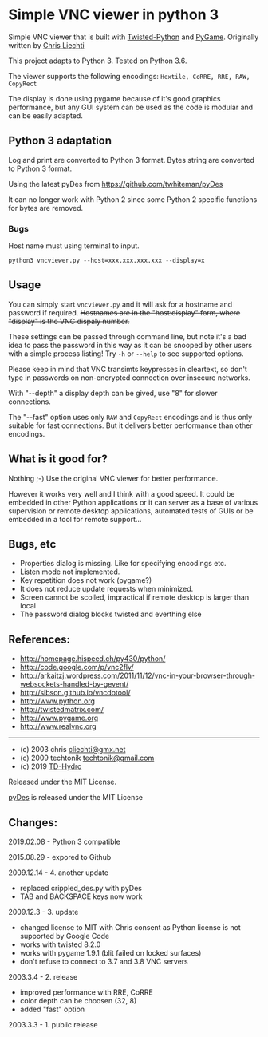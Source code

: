 # Simple VNC viewer in python 3

Simple VNC viewer that is built with
[Twisted-Python](https://twistedmatrix.com/trac/) and
[PyGame](http://www.pygame.org/). Originally written by
[Chris Liechti](http://homepage.hispeed.ch/py430/python/)

This project adapts to Python 3. Tested on Python 3.6.

The viewer supports the following encodings:
  `Hextile, CoRRE, RRE, RAW, CopyRect`

The display is done using pygame because of it's good graphics
performance, but any GUI system can be used as the code is
modular and can be easily adapted.

Python 3 adaptation
-----
Log and print are converted to Python 3 format. Bytes string are converted to Python 3 format.

Using the latest pyDes from <https://github.com/twhiteman/pyDes>

It can no longer work with Python 2 since some Python 2 specific functions for bytes are removed.

### Bugs

Host name must using terminal to input.

`python3 vncviewer.py --host=xxx.xxx.xxx.xxx --display=x`

Usage
-----
You can simply start `vncviewer.py` and it will ask for a hostname
and password if required. 
~~Hostnames are in the "host:display" form, where "display" is the VNC dispaly number.~~

These settings can be passed through command line, but note
it's a bad idea to pass the password in this way as it can be
snooped by other users with a simple process listing!
Try `-h` or `--help` to see supported options.

Please keep in mind that VNC transimts keypresses in cleartext,
so don't type in passwords on non-encrypted connection over
insecure networks.

With "--depth" a display depth can be gived, use "8" for
slower connections.

The "--fast" option uses only `RAW` and `CopyRect` encodings
and is thus only suitable for fast connections. But it delivers
better performance than other encodings.

What is it good for?
--------------------
Nothing ;-) Use the original VNC viewer for better performance.

However it works very well and I think with a good speed.
It could be embedded in other Python applications or it can
server as a base of various supervision or remote desktop
applications, automated tests of GUIs or be embedded in a tool
for remote support...

Bugs, etc
---------
- Properties dialog is missing. Like for specifying encodings etc.
- Listen mode not implemented.
- Key repetition does not work (pygame?)
- It does not reduce update requests when minimized.
- Screen cannot be scolled, impractical if remote desktop is larger
  than local
- The password dialog blocks twisted and everthing else

References:
-----------
- http://homepage.hispeed.ch/py430/python/
- http://code.google.com/p/vnc2flv/
- http://arkaitzj.wordpress.com/2011/11/12/vnc-in-your-browser-through-websockets-handled-by-gevent/
- http://sibson.github.io/vncdotool/
- http://www.python.org
- http://twistedmatrix.com/
- http://www.pygame.org
- http://www.realvnc.org

-------
- (c) 2003 chris <cliechti@gmx.net>
- (c) 2009 techtonik <techtonik@gmail.com>
- (c) 2019 [TD-Hydro](https://www.tdhydro.com)

Released under the MIT License.

[pyDes](https://github.com/twhiteman/pyDes/blob/master/LICENSE.txt) is released under the MIT License

Changes:
--------
2019.02.08 - Python 3 compatible

2015.08.29 - expored to Github

2009.12.14 - 4. another update
 * replaced crippled_des.py with pyDes
 * TAB and BACKSPACE keys now work

2009.12.3 - 3. update
 * changed license to MIT with Chris consent as Python license
   is not supported by Google Code
 * works with twisted 8.2.0
 * works with pygame 1.9.1 (blit failed on locked surfaces)
 * don't refuse to connect to 3.7 and 3.8 VNC servers
  
2003.3.4 - 2. release
 * improved performance with RRE, CoRRE
 * color depth can be choosen (32, 8)
 * added "fast" option

2003.3.3 - 1. public release
